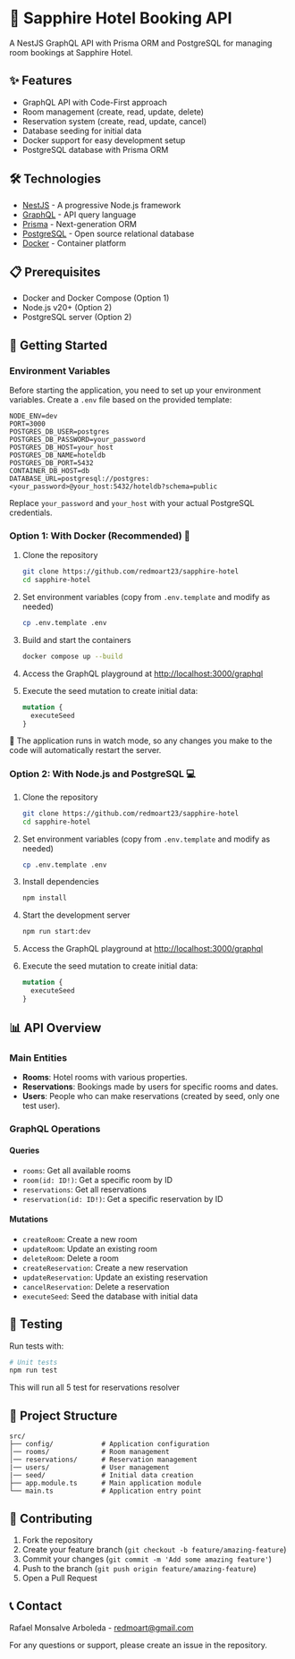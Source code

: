 # 🏨 Sapphire Hotel Booking API

A NestJS GraphQL API with Prisma ORM and PostgreSQL for managing room bookings at Sapphire Hotel.

## ✨ Features

- GraphQL API with Code-First approach
- Room management (create, read, update, delete)
- Reservation system (create, read, update, cancel)
- Database seeding for initial data
- Docker support for easy development setup
- PostgreSQL database with Prisma ORM

## 🛠️ Technologies

- [NestJS](https://nestjs.com/) - A progressive Node.js framework
- [GraphQL](https://graphql.org/) - API query language
- [Prisma](https://prisma.io/) - Next-generation ORM
- [PostgreSQL](https://www.postgresql.org/) - Open source relational database
- [Docker](https://www.docker.com/) - Container platform

## 📋 Prerequisites

- Docker and Docker Compose (Option 1)
- Node.js v20+ (Option 2)
- PostgreSQL server (Option 2)

## 🚀 Getting Started

### Environment Variables

Before starting the application, you need to set up your environment variables. Create a `.env` file based on the provided template:

```
NODE_ENV=dev
PORT=3000
POSTGRES_DB_USER=postgres
POSTGRES_DB_PASSWORD=your_password
POSTGRES_DB_HOST=your_host
POSTGRES_DB_NAME=hoteldb
POSTGRES_DB_PORT=5432
CONTAINER_DB_HOST=db
DATABASE_URL=postgresql://postgres:<your_password>@your_host:5432/hoteldb?schema=public
```

Replace `your_password` and `your_host` with your actual PostgreSQL credentials.

### Option 1: With Docker (Recommended) 🐳

1. Clone the repository
   ```bash
   git clone https://github.com/redmoart23/sapphire-hotel
   cd sapphire-hotel
   ```

2. Set environment variables (copy from `.env.template` and modify as needed)
   ```bash
   cp .env.template .env
   ```

3. Build and start the containers
   ```bash
   docker compose up --build
   ```

4. Access the GraphQL playground at [http://localhost:3000/graphql](http://localhost:3000/graphql)

5. Execute the seed mutation to create initial data:
   ```graphql
   mutation {
     executeSeed
   }
   ```

🔄 The application runs in watch mode, so any changes you make to the code will automatically restart the server.

### Option 2: With Node.js and PostgreSQL 💻

1. Clone the repository
   ```bash
   git clone https://github.com/redmoart23/sapphire-hotel
   cd sapphire-hotel
   ```

2. Set environment variables (copy from `.env.template` and modify as needed)
   ```bash
   cp .env.template .env
   ```

3. Install dependencies
   ```bash
   npm install
   ```

4. Start the development server
   ```bash
   npm run start:dev
   ```

5. Access the GraphQL playground at [http://localhost:3000/graphql](http://localhost:3000/graphql)

6. Execute the seed mutation to create initial data:
   ```graphql
   mutation {
     executeSeed
   }
   ```

## 📊 API Overview

### Main Entities

- **Rooms**: Hotel rooms with various properties.
- **Reservations**: Bookings made by users for specific rooms and dates.
- **Users**: People who can make reservations (created by seed, only one test user).

### GraphQL Operations

#### Queries

- `rooms`: Get all available rooms
- `room(id: ID!)`: Get a specific room by ID
- `reservations`: Get all reservations
- `reservation(id: ID!)`: Get a specific reservation by ID

#### Mutations

- `createRoom`: Create a new room
- `updateRoom`: Update an existing room
- `deleteRoom`: Delete a room
- `createReservation`: Create a new reservation
- `updateReservation`: Update an existing reservation
- `cancelReservation`: Delete a reservation
- `executeSeed`: Seed the database with initial data

## 🧪 Testing

Run tests with:

```bash
# Unit tests
npm run test
```
This will run all 5 test for reservations resolver

## 📁 Project Structure

```
src/
├── config/            # Application configuration
│── rooms/             # Room management
│── reservations/      # Reservation management
|── users/             # User management
|── seed/              # Initial data creation
├── app.module.ts      # Main application module
└── main.ts            # Application entry point
```

## 🤝 Contributing

1. Fork the repository
2. Create your feature branch (`git checkout -b feature/amazing-feature`)
3. Commit your changes (`git commit -m 'Add some amazing feature'`)
4. Push to the branch (`git push origin feature/amazing-feature`)
5. Open a Pull Request


## 📞 Contact

Rafael Monsalve Arboleda - redmoart@gmail.com

For any questions or support, please create an issue in the repository.

